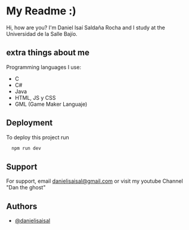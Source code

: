 # My Readme :)

Hi, how are you? I'm Daniel Isaí Saldaña Rocha and I study at the Universidad de la Salle Bajío.
## extra things about me

Programming languages I use:
- C
- C#
- Java
- HTML, JS y CSS
- GML (Game Maker Languaje)

## Deployment
To deploy this project run
```bash
  npm run dev
```

## Support
For support, email danielisaisal@gmail.com or visit my youtube Channel "Dan the ghost"

## Authors
- [@danielisaisal](https://www.github.com/octokatherine)

